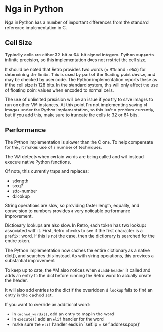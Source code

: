 # Nga in Python

Nga in Python has a number of important differences from the standard
reference implementation in C.

## Cell Size

Typically cells are either 32-bit or 64-bit signed integers. Python
supports infinite precision, so this implementation does not restrict
the cell size.

It should be noted that Retro provides two words (`n:MIN` and `n:MAX`)
for determining the limits. This is used by part of the floating point
device, and may be checked by user code. The Python implementation
reports these as if the cell size is 128 bits. In the standard system,
this will only affect the use of floating point values when encoded to
normal cells.

The use of unlimited precision will be an issue if you try to save
images to run on other VM instances. At this point I'm not implementing
saving of images under the Python implementation, so this isn't a
problem currently, but if you add this, make sure to truncate the
cells to 32 or 64 bits.

## Performance

The Python implementation is slower than the C one. To help compensate
for this, it makes use of a number of techniques.

The VM detects when certain words are being called and will instead
execute native Python functions.

Of note, this currently traps and replaces:

- s:length
- s:eq?
- s:to-number
- d:lookup

String operations are slow, so providing faster length, equality,
and conversion to numbers provides a very noticable performance
improvement.

Dictionary lookups are also slow. In Retro, each token has two
lookups associated with it. First, Retro checks to see if the first
character is a `prefix:` word. If this is not the case, then the
dictionary is searched for the entire token.

The Python implementation now caches the entire dictionary as a
native dict(), and searches this instead. As with string operations,
this provides a substantial improvement.

To keep up to date, the VM also notices when `d:add-header` is
called and adds an entry to the dict before running the Retro word to
actually create the header.

It will also add entries to the dict if the overridden `d:lookup`
fails to find an entry in the cached set.

If you want to override an additional word:

- in `cached_words()`, add an entry to map in the word
- in `execute()` add an `elif` handler for the word
- make sure the `elif` handler ends in `self.ip = self.address.pop()'
